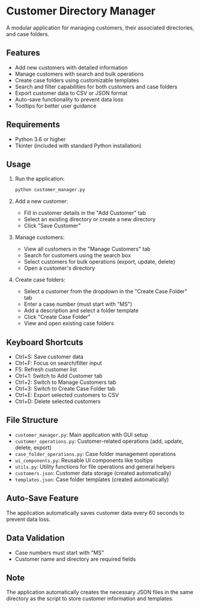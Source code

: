 # Customer Directory Manager

A modular application for managing customers, their associated directories, and case folders.

## Features

- Add new customers with detailed information
- Manage customers with search and bulk operations
- Create case folders using customizable templates
- Search and filter capabilities for both customers and case folders
- Export customer data to CSV or JSON format
- Auto-save functionality to prevent data loss
- Tooltips for better user guidance

## Requirements

- Python 3.6 or higher
- Tkinter (included with standard Python installation)

## Usage

1. Run the application:

   ```python
   python customer_manager.py
   ```

2. Add a new customer:

   - Fill in customer details in the "Add Customer" tab
   - Select an existing directory or create a new directory
   - Click "Save Customer"

3. Manage customers:

   - View all customers in the "Manage Customers" tab
   - Search for customers using the search box
   - Select customers for bulk operations (export, update, delete)
   - Open a customer's directory

4. Create case folders:

   - Select a customer from the dropdown in the "Create Case Folder" tab
   - Enter a case number (must start with "MS")
   - Add a description and select a folder template
   - Click "Create Case Folder"
   - View and open existing case folders

## Keyboard Shortcuts

- Ctrl+S: Save customer data
- Ctrl+F: Focus on search/filter input
- F5: Refresh customer list
- Ctrl+1: Switch to Add Customer tab
- Ctrl+2: Switch to Manage Customers tab
- Ctrl+3: Switch to Create Case Folder tab
- Ctrl+E: Export selected customers to CSV
- Ctrl+D: Delete selected customers

## File Structure

- `customer_manager.py`: Main application with GUI setup
- `customer_operations.py`: Customer-related operations (add, update, delete, export)
- `case_folder_operations.py`: Case folder management operations
- `ui_components.py`: Reusable UI components like tooltips
- `utils.py`: Utility functions for file operations and general helpers
- `customers.json`: Customer data storage (created automatically)
- `templates.json`: Case folder templates (created automatically)

## Auto-Save Feature

The application automatically saves customer data every 60 seconds to prevent data loss.

## Data Validation

- Case numbers must start with "MS"
- Customer name and directory are required fields

## Note

The application automatically creates the necessary JSON files in the same directory as the script to store customer information and templates.
